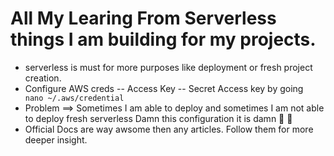 # All My Learing From Serverless things I am building for my projects.

- serverless is must for more purposes like deployment or fresh project creation.
- Configure AWS creds -- Access Key -- Secret Access key by going ``` nano ~/.aws/credential```
- Problem ==> Sometimes I am able to deploy and sometimes I am not able to deploy fresh serverless Damn this configuration it is damn :triumph: :triumph:
- Official Docs are way awsome then any articles. Follow them for more deeper insight.
